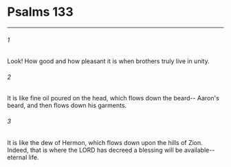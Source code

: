 # Psalms 133
***



###### 1 
Look! How good and how pleasant it is when brothers truly live in unity. 

###### 2 
It is like fine oil poured on the head, which flows down the beard-- Aaron's beard, and then flows down his garments. 

###### 3 
It is like the dew of Hermon, which flows down upon the hills of Zion. Indeed, that is where the LORD has decreed a blessing will be available--eternal life.
